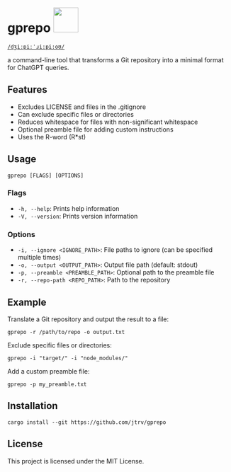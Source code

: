 # gprepo <img src="https://www.pngall.com/wp-content/uploads/9/Star-Wars-C-3PO-Vector-Transparent.png" style="width:3.5rem;">

[`/dʒiːpiːˈɹi:pi:oʊ/`](http://ipa-reader.xyz/?text=%2Fd%CA%92i%CB%90pi%CB%90%CB%88%C9%B9i%3Api%3Ao%CA%8A%2F&voice=Joey)

a command-line tool that transforms a Git repository into a minimal format for ChatGPT queries.

## Features

- Excludes LICENSE and files in the .gitignore
- Can exclude specific files or directories
- Reduces whitespace for files with non-significant whitespace
- Optional preamble file for adding custom instructions
- Uses the R-word (R*st)

## Usage

```
gprepo [FLAGS] [OPTIONS]
```

### Flags

- `-h, --help`: Prints help information
- `-V, --version`: Prints version information

### Options

- `-i, --ignore <IGNORE_PATH>`: File paths to ignore (can be specified multiple times)
- `-o, --output <OUTPUT_PATH>`: Output file path (default: stdout)
- `-p, --preamble <PREAMBLE_PATH>`: Optional path to the preamble file
- `-r, --repo-path <REPO_PATH>`: Path to the repository

## Example

Translate a Git repository and output the result to a file:

```
gprepo -r /path/to/repo -o output.txt
```

Exclude specific files or directories:

```
gprepo -i "target/" -i "node_modules/"
```

Add a custom preamble file:

```
gprepo -p my_preamble.txt
```

## Installation
```
cargo install --git https://github.com/jtrv/gprepo
```

## License

This project is licensed under the MIT License.
